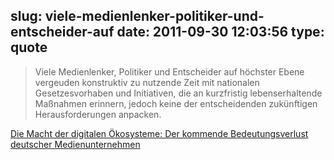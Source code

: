 slug: viele-medienlenker-politiker-und-entscheider-auf
date: 2011-09-30 12:03:56
type: quote
---

> Viele Medienlenker, Politiker und Entscheider auf höchster Ebene vergeuden konstruktiv zu nutzende Zeit mit nationalen Gesetzesvorhaben und Initiativen, die an kurzfristig lebenserhaltende Maßnahmen erinnern, jedoch keine der entscheidenden zukünftigen Herausforderungen anpacken.

[Die Macht der digitalen Ökosysteme: Der kommende Bedeutungsverlust deutscher Medienunternehmen](http://netzwertig.com/2011/09/30/die-macht-der-digitalen-okosysteme-der-kommende-bedeutungsverlust-deutscher-medienunternehmen/)
